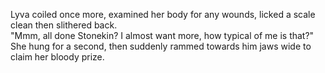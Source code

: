Lyva coiled once more, examined her body for any wounds, licked a scale clean then slithered back.    
"Mmm, all done Stonekin? I almost want more, how typical of me is that?" She hung for a second, then suddenly rammed towards him jaws wide to claim her bloody prize.